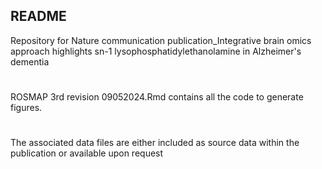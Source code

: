## README

Repository for Nature communication publication_Integrative brain omics approach highlights sn-1 lysophosphatidylethanolamine in Alzheimer's dementia

#
ROSMAP 3rd revision 09052024.Rmd contains all the code to generate figures.
#
The associated data files are either included as source data within the publication or available upon request
